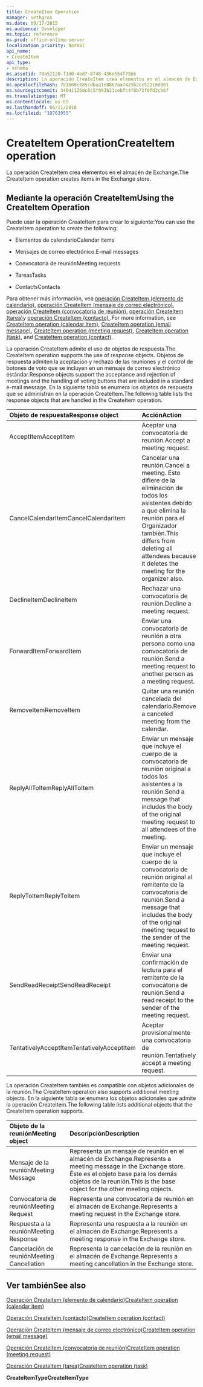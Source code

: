 ```yaml
---
title: CreateItem Operation
manager: sethgros
ms.date: 09/17/2015
ms.audience: Developer
ms.topic: reference
ms.prod: office-online-server
localization_priority: Normal
api_name:
- CreateItem
api_type:
- schema
ms.assetid: 78a52120-f1d0-4ed7-8748-436e554f75b6
description: La operación CreateItem crea elementos en el almacén de Exchange.
ms.openlocfilehash: 7e1808c685cdbaa1e8867aa7425b2cc52218d001
ms.sourcegitcommit: 34041125dc8c5f993b21cebfc4f8b72f0fd2cb6f
ms.translationtype: MT
ms.contentlocale: es-ES
ms.lasthandoff: 06/11/2018
ms.locfileid: "19763955"
---
```

# <a name="createitem-operation"></a><span data-ttu-id="3af26-103">CreateItem Operation</span><span class="sxs-lookup"><span data-stu-id="3af26-103">CreateItem operation</span></span>

<span data-ttu-id="3af26-104">La operación CreateItem crea elementos en el almacén de Exchange.</span><span class="sxs-lookup"><span data-stu-id="3af26-104">The CreateItem operation creates items in the Exchange store.</span></span>
  
## <a name="using-the-createitem-operation"></a><span data-ttu-id="3af26-105">Mediante la operación CreateItem</span><span class="sxs-lookup"><span data-stu-id="3af26-105">Using the CreateItem Operation</span></span>

<span data-ttu-id="3af26-106">Puede usar la operación CreateItem para crear lo siguiente:</span><span class="sxs-lookup"><span data-stu-id="3af26-106">You can use the CreateItem operation to create the following:</span></span>
  
- <span data-ttu-id="3af26-107">Elementos de calendario</span><span class="sxs-lookup"><span data-stu-id="3af26-107">Calendar items</span></span>
    
- <span data-ttu-id="3af26-108">Mensajes de correo electrónico.</span><span class="sxs-lookup"><span data-stu-id="3af26-108">E-mail messages</span></span>
    
- <span data-ttu-id="3af26-109">Convocatoria de reunión</span><span class="sxs-lookup"><span data-stu-id="3af26-109">Meeting requests</span></span>
    
- <span data-ttu-id="3af26-110">Tareas</span><span class="sxs-lookup"><span data-stu-id="3af26-110">Tasks</span></span>
    
- <span data-ttu-id="3af26-111">Contacts</span><span class="sxs-lookup"><span data-stu-id="3af26-111">Contacts</span></span>
    
<span data-ttu-id="3af26-112">Para obtener más información, vea [operación CreateItem (elemento de calendario)](createitem-operation-calendar-item.md), [operación CreateItem (mensaje de correo electrónico)](createitem-operation-email-message.md), [operación CreateItem (convocatoria de reunión)](createitem-operation-meeting-request.md), [operación CreateItem (tarea)](createitem-operation-task.md)y [operación CreateItem (contacto) ](createitem-operation-contact.md).</span><span class="sxs-lookup"><span data-stu-id="3af26-112">For more information, see [CreateItem operation (calendar item)](createitem-operation-calendar-item.md), [CreateItem operation (email message)](createitem-operation-email-message.md), [CreateItem operation (meeting request)](createitem-operation-meeting-request.md), [CreateItem operation (task)](createitem-operation-task.md), and [CreateItem operation (contact)](createitem-operation-contact.md).</span></span>
  
<span data-ttu-id="3af26-113">La operación CreateItem admite el uso de objetos de respuesta.</span><span class="sxs-lookup"><span data-stu-id="3af26-113">The CreateItem operation supports the use of response objects.</span></span> <span data-ttu-id="3af26-114">Objetos de respuesta admiten la aceptación y rechazo de las reuniones y el control de botones de voto que se incluyen en un mensaje de correo electrónico estándar.</span><span class="sxs-lookup"><span data-stu-id="3af26-114">Response objects support the acceptance and rejection of meetings and the handling of voting buttons that are included in a standard e-mail message.</span></span> <span data-ttu-id="3af26-115">En la siguiente tabla se enumera los objetos de respuesta que se administran en la operación CreateItem.</span><span class="sxs-lookup"><span data-stu-id="3af26-115">The following table lists the response objects that are handled in the CreateItem operation.</span></span>
  
|<span data-ttu-id="3af26-116">**Objeto de respuesta**</span><span class="sxs-lookup"><span data-stu-id="3af26-116">**Response object**</span></span>|<span data-ttu-id="3af26-117">**Acción**</span><span class="sxs-lookup"><span data-stu-id="3af26-117">**Action**</span></span>|
|:-----|:-----|
|<span data-ttu-id="3af26-118">AcceptItem</span><span class="sxs-lookup"><span data-stu-id="3af26-118">AcceptItem</span></span>  <br/> |<span data-ttu-id="3af26-119">Aceptar una convocatoria de reunión.</span><span class="sxs-lookup"><span data-stu-id="3af26-119">Accept a meeting request.</span></span>  <br/> |
|<span data-ttu-id="3af26-120">CancelCalendarItem</span><span class="sxs-lookup"><span data-stu-id="3af26-120">CancelCalendarItem</span></span>  <br/> |<span data-ttu-id="3af26-121">Cancelar una reunión.</span><span class="sxs-lookup"><span data-stu-id="3af26-121">Cancel a meeting.</span></span> <span data-ttu-id="3af26-122">Esto difiere de la eliminación de todos los asistentes debido a que elimina la reunión para el Organizador también.</span><span class="sxs-lookup"><span data-stu-id="3af26-122">This differs from deleting all attendees because it deletes the meeting for the organizer also.</span></span>  <br/> |
|<span data-ttu-id="3af26-123">DeclineItem</span><span class="sxs-lookup"><span data-stu-id="3af26-123">DeclineItem</span></span>  <br/> |<span data-ttu-id="3af26-124">Rechazar una convocatoria de reunión.</span><span class="sxs-lookup"><span data-stu-id="3af26-124">Decline a meeting request.</span></span>  <br/> |
|<span data-ttu-id="3af26-125">ForwardItem</span><span class="sxs-lookup"><span data-stu-id="3af26-125">ForwardItem</span></span>  <br/> |<span data-ttu-id="3af26-126">Enviar una convocatoria de reunión a otra persona como una convocatoria de reunión.</span><span class="sxs-lookup"><span data-stu-id="3af26-126">Send a meeting request to another person as a meeting request.</span></span>  <br/> |
|<span data-ttu-id="3af26-127">RemoveItem</span><span class="sxs-lookup"><span data-stu-id="3af26-127">RemoveItem</span></span>  <br/> |<span data-ttu-id="3af26-128">Quitar una reunión cancelada del calendario.</span><span class="sxs-lookup"><span data-stu-id="3af26-128">Remove a canceled meeting from the calendar.</span></span>  <br/> |
|<span data-ttu-id="3af26-129">ReplyAllToItem</span><span class="sxs-lookup"><span data-stu-id="3af26-129">ReplyAllToItem</span></span>  <br/> |<span data-ttu-id="3af26-130">Enviar un mensaje que incluye el cuerpo de la convocatoria de reunión original a todos los asistentes a la reunión.</span><span class="sxs-lookup"><span data-stu-id="3af26-130">Send a message that includes the body of the original meeting request to all attendees of the meeting.</span></span>  <br/> |
|<span data-ttu-id="3af26-131">ReplyToItem</span><span class="sxs-lookup"><span data-stu-id="3af26-131">ReplyToItem</span></span>  <br/> |<span data-ttu-id="3af26-132">Enviar un mensaje que incluye el cuerpo de la convocatoria de reunión original al remitente de la convocatoria de reunión.</span><span class="sxs-lookup"><span data-stu-id="3af26-132">Send a message that includes the body of the original meeting request to the sender of the meeting request.</span></span>  <br/> |
|<span data-ttu-id="3af26-133">SendReadReceipt</span><span class="sxs-lookup"><span data-stu-id="3af26-133">SendReadReceipt</span></span>  <br/> |<span data-ttu-id="3af26-134">Enviar una confirmación de lectura para el remitente de la convocatoria de reunión.</span><span class="sxs-lookup"><span data-stu-id="3af26-134">Send a read receipt to the sender of the meeting request.</span></span>  <br/> |
|<span data-ttu-id="3af26-135">TentativelyAcceptItem</span><span class="sxs-lookup"><span data-stu-id="3af26-135">TentativelyAcceptItem</span></span>  <br/> |<span data-ttu-id="3af26-136">Aceptar provisionalmente una convocatoria de reunión.</span><span class="sxs-lookup"><span data-stu-id="3af26-136">Tentatively accept a meeting request.</span></span>  <br/> |
   
<span data-ttu-id="3af26-137">La operación CreateItem también es compatible con objetos adicionales de la reunión.</span><span class="sxs-lookup"><span data-stu-id="3af26-137">The CreateItem operation also supports additional meeting objects.</span></span> <span data-ttu-id="3af26-138">En la siguiente tabla se enumera los objetos adicionales que admite la operación CreateItem.</span><span class="sxs-lookup"><span data-stu-id="3af26-138">The following table lists additional objects that the CreateItem operation supports.</span></span>
  
|<span data-ttu-id="3af26-139">**Objeto de la reunión**</span><span class="sxs-lookup"><span data-stu-id="3af26-139">**Meeting object**</span></span>|<span data-ttu-id="3af26-140">**Descripción**</span><span class="sxs-lookup"><span data-stu-id="3af26-140">**Description**</span></span>|
|:-----|:-----|
|<span data-ttu-id="3af26-141">Mensaje de la reunión</span><span class="sxs-lookup"><span data-stu-id="3af26-141">Meeting Message</span></span>  <br/> |<span data-ttu-id="3af26-142">Representa un mensaje de reunión en el almacén de Exchange.</span><span class="sxs-lookup"><span data-stu-id="3af26-142">Represents a meeting message in the Exchange store.</span></span> <span data-ttu-id="3af26-143">Éste es el objeto base para los demás objetos de la reunión.</span><span class="sxs-lookup"><span data-stu-id="3af26-143">This is the base object for the other meeting objects.</span></span>  <br/> |
|<span data-ttu-id="3af26-144">Convocatoria de reunión</span><span class="sxs-lookup"><span data-stu-id="3af26-144">Meeting Request</span></span>  <br/> |<span data-ttu-id="3af26-145">Representa una convocatoria de reunión en el almacén de Exchange.</span><span class="sxs-lookup"><span data-stu-id="3af26-145">Represents a meeting request in the Exchange store.</span></span>  <br/> |
|<span data-ttu-id="3af26-146">Respuesta a la reunión</span><span class="sxs-lookup"><span data-stu-id="3af26-146">Meeting Response</span></span>  <br/> |<span data-ttu-id="3af26-147">Representa una respuesta a la reunión en el almacén de Exchange.</span><span class="sxs-lookup"><span data-stu-id="3af26-147">Represents a meeting response in the Exchange store.</span></span>  <br/> |
|<span data-ttu-id="3af26-148">Cancelación de reunión</span><span class="sxs-lookup"><span data-stu-id="3af26-148">Meeting Cancellation</span></span>  <br/> |<span data-ttu-id="3af26-149">Representa la cancelación de la reunión en el almacén de Exchange.</span><span class="sxs-lookup"><span data-stu-id="3af26-149">Represents a meeting cancellation in the Exchange store.</span></span>  <br/> |
   
## <a name="see-also"></a><span data-ttu-id="3af26-150">Ver también</span><span class="sxs-lookup"><span data-stu-id="3af26-150">See also</span></span>



[<span data-ttu-id="3af26-151">Operación CreateItem (elemento de calendario)</span><span class="sxs-lookup"><span data-stu-id="3af26-151">CreateItem operation (calendar item)</span></span>](createitem-operation-calendar-item.md)
  
[<span data-ttu-id="3af26-152">Operación CreateItem (contacto)</span><span class="sxs-lookup"><span data-stu-id="3af26-152">CreateItem operation (contact)</span></span>](createitem-operation-contact.md)
  
[<span data-ttu-id="3af26-153">Operación CreateItem (mensaje de correo electrónico)</span><span class="sxs-lookup"><span data-stu-id="3af26-153">CreateItem operation (email message)</span></span>](createitem-operation-email-message.md)
  
[<span data-ttu-id="3af26-154">Operación CreateItem (convocatoria de reunión)</span><span class="sxs-lookup"><span data-stu-id="3af26-154">CreateItem operation (meeting request)</span></span>](createitem-operation-meeting-request.md)
  
[<span data-ttu-id="3af26-155">Operación CreateItem (tarea)</span><span class="sxs-lookup"><span data-stu-id="3af26-155">CreateItem operation (task)</span></span>](createitem-operation-task.md)
  
 <span data-ttu-id="3af26-156">**CreateItemType**</span><span class="sxs-lookup"><span data-stu-id="3af26-156">**CreateItemType**</span></span>

